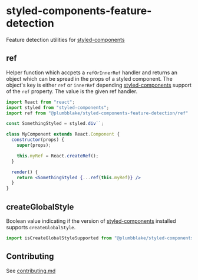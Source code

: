# styled-components-feature-detection

Feature detection utilities for [styled-components](https://www.styled-components.com/)

## ref

Helper function which accpets a `refOrInnerRef` handler and returns an object which can be spread in the props of a styled component. The object's key is either `ref` or `innerRef` depending [styled-components](https://www.styled-components.com/) support of the `ref` property. The value is the given ref handler.

```jsx
import React from "react";
import styled from "styled-components";
import ref from "@plumbblake/styled-components-feature-detection/ref"

const SomethingStyled = styled.div``;

class MyComponent extends React.Component {
  constructor(props) {
    super(props);

    this.myRef = React.createRef();
  }

  render() {
    return <SomethingStyled {...ref(this.myRef)} />
  }
}
```

## createGlobalStyle

Boolean value indicating if the version of [styled-components](https://www.styled-components.com/) installed supports `createGlobalStyle`.

```js
import isCreateGlobalStyleSupported from "@plumbblake/styled-components-feature-detection/createGlobalStyle"
```

## Contributing

See [contributing.md](contributing.md)
